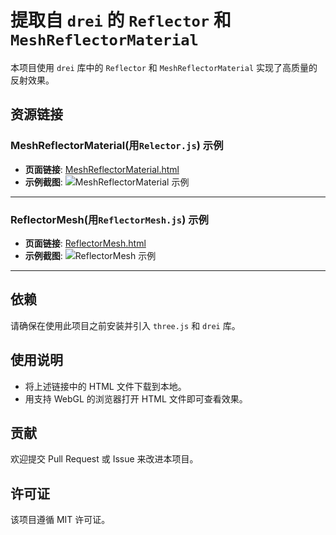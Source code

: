 # 提取自 `drei` 的 `Reflector` 和 `MeshReflectorMaterial`

本项目使用 `drei` 库中的 `Reflector` 和 `MeshReflectorMaterial` 实现了高质量的反射效果。

## 资源链接

### MeshReflectorMaterial(用`Relector.js`) 示例

- **页面链接**: [MeshReflectorMaterial.html](https://chenjiamian.github.io/MeshReflectorMaterial/MeshReflectorMaterial.html)
- **示例截图**:
![MeshReflectorMaterial 示例](https://github.com/user-attachments/assets/e5b1eff6-6ba6-41e9-9905-7f2d171f7230)

---

### ReflectorMesh(用`ReflectorMesh.js`) 示例

- **页面链接**: [ReflectorMesh.html](https://chenjiamian.github.io/MeshReflectorMaterial/ReflectorMesh.html)
- **示例截图**:
![ReflectorMesh 示例](https://github.com/user-attachments/assets/9acb012d-5c4c-40e8-b646-2aee07a59aac)

---

## 依赖

请确保在使用此项目之前安装并引入 `three.js` 和 `drei` 库。

## 使用说明

- 将上述链接中的 HTML 文件下载到本地。
- 用支持 WebGL 的浏览器打开 HTML 文件即可查看效果。

## 贡献

欢迎提交 Pull Request 或 Issue 来改进本项目。

## 许可证

该项目遵循 MIT 许可证。
